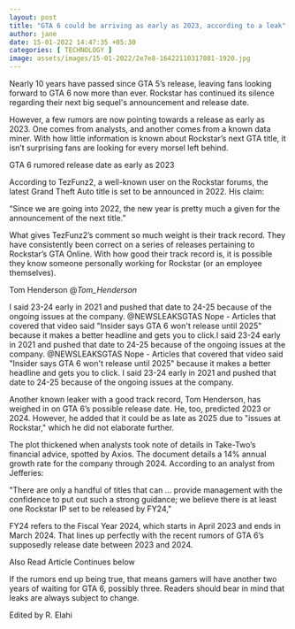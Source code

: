 ```yaml
---
layout: post
title: "GTA 6 could be arriving as early as 2023, according to a leak"
author: jane 
date: 15-01-2022 14:47:35 +05:30 
categories: [ TECHNOLOGY ] 
image: assets/images/15-01-2022/2e7e8-16422110317081-1920.jpg
---
```

Nearly 10 years have passed since GTA 5’s release, leaving fans looking forward to GTA 6 now more than ever. Rockstar has continued its silence regarding their next big sequel's announcement and release date.

However, a few rumors are now pointing towards a release as early as 2023. One comes from analysts, and another comes from a known data miner. With how little information is known about Rockstar’s next GTA title, it isn’t surprising fans are looking for every morsel left behind.

GTA 6 rumored release date as early as 2023

According to TezFunz2, a well-known user on the Rockstar forums, the latest Grand Theft Auto title is set to be announced in 2022. His claim:

“Since we are going into 2022, the new year is pretty much a given for the announcement of the next title.”

What gives TezFunz2’s comment so much weight is their track record. They have consistently been correct on a series of releases pertaining to Rockstar’s GTA Online. With how good their track record is, it is possible they know someone personally working for Rockstar (or an employee themselves).

Tom Henderson @_Tom_Henderson_



I said 23-24 early in 2021 and pushed that date to 24-25 because of the ongoing issues at the company. @NEWSLEAKSGTAS Nope - Articles that covered that video said "Insider says GTA 6 won't release until 2025" because it makes a better headline and gets you to click.I said 23-24 early in 2021 and pushed that date to 24-25 because of the ongoing issues at the company. @NEWSLEAKSGTAS Nope - Articles that covered that video said "Insider says GTA 6 won't release until 2025" because it makes a better headline and gets you to click. I said 23-24 early in 2021 and pushed that date to 24-25 because of the ongoing issues at the company.

Another known leaker with a good track record, Tom Henderson, has weighed in on GTA 6’s possible release date. He, too, predicted 2023 or 2024. However, he added that it could be as late as 2025 due to "issues at Rockstar," which he did not elaborate further.

The plot thickened when analysts took note of details in Take-Two’s financial advice, spotted by Axios. The document details a 14% annual growth rate for the company through 2024. According to an analyst from Jefferies:

"There are only a handful of titles that can ... provide management with the confidence to put out such a strong guidance; we believe there is at least one Rockstar IP set to be released by FY24,"

FY24 refers to the Fiscal Year 2024, which starts in April 2023 and ends in March 2024. That lines up perfectly with the recent rumors of GTA 6’s supposedly release date between 2023 and 2024.

Also Read Article Continues below

If the rumors end up being true, that means gamers will have another two years of waiting for GTA 6, possibly three. Readers should bear in mind that leaks are always subject to change.

Edited by R. Elahi
